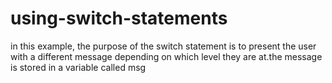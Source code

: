 # using-switch-statements
in this example, the purpose of the switch statement is to present the user with a different message depending on which level they are at.the message is stored in a variable called msg
